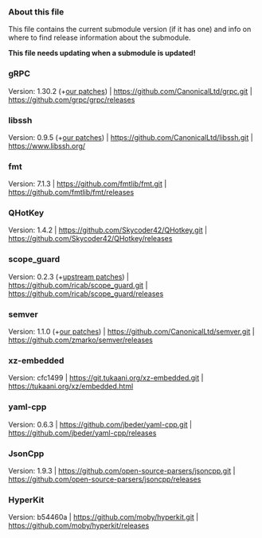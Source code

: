 
### About this file

This file contains the current submodule version (if it has one) and
info on where to find release information about the submodule.

**This file needs updating when a submodule is updated!**

### gRPC
Version: 1.30.2 (+[our patches](https://github.com/CanonicalLtd/grpc/compare/v1.30.2..2ad04f8)) |
<https://github.com/CanonicalLtd/grpc.git> |
<https://github.com/grpc/grpc/releases>

### libssh
Version: 0.9.5 (+[our patches](https://github.com/CanonicalLtd/libssh/compare/libssh-0.9.5..0721d20a)) |
<https://github.com/CanonicalLtd/libssh.git> |
<https://www.libssh.org/>

### fmt
Version: 7.1.3 |
<https://github.com/fmtlib/fmt.git> |
<https://github.com/fmtlib/fmt/releases>

### QHotKey
Version: 1.4.2 |
<https://github.com/Skycoder42/QHotkey.git> |
<https://github.com/Skycoder42/QHotkey/releases>

### scope_guard
Version: 0.2.3 (+[upstream patches](https://github.com/ricab/scope_guard/compare/v0.2.3..760de0a)) |
<https://github.com/ricab/scope_guard.git> |
<https://github.com/ricab/scope_guard/releases>

### semver
Version: 1.1.0 (+[our patches](https://github.com/CanonicalLtd/semver/compare/1.1.0..69e1b1e)) |
<https://github.com/CanonicalLtd/semver.git> |
<https://github.com/zmarko/semver/releases>

### xz-embedded
Version: cfc1499 |
<https://git.tukaani.org/xz-embedded.git> |
<https://tukaani.org/xz/embedded.html>

### yaml-cpp
Version: 0.6.3 |
<https://github.com/jbeder/yaml-cpp.git> |
<https://github.com/jbeder/yaml-cpp/releases>

### JsonCpp
Version: 1.9.3 |
<https://github.com/open-source-parsers/jsoncpp.git> |
<https://github.com/open-source-parsers/jsoncpp/releases>

### HyperKit
Version: b54460a |
<https://github.com/moby/hyperkit.git> |
<https://github.com/moby/hyperkit/releases>
